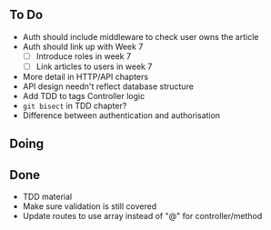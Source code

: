 ## To Do

- Auth should include middleware to check user owns the article
- Auth should link up with Week 7
    * [ ] Introduce roles in week 7
    * [ ] Link articles to users in week 7
- More detail in HTTP/API chapters
- API design needn't reflect database structure
- Add TDD to tags Controller logic
- `git bisect` in TDD chapter?
- Difference between authentication and authorisation

## Doing


## Done

- TDD material
- Make sure validation is still covered
- Update routes to use array instead of "@" for controller/method
